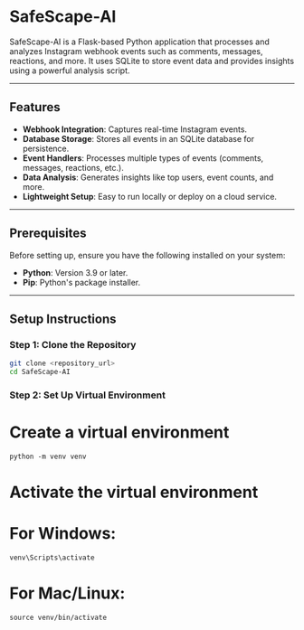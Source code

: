 # SafeScape-AI

SafeScape-AI is a Flask-based Python application that processes and analyzes Instagram webhook events such as comments, messages, reactions, and more. It uses SQLite to store event data and provides insights using a powerful analysis script.

---

## Features

- **Webhook Integration**: Captures real-time Instagram events.
- **Database Storage**: Stores all events in an SQLite database for persistence.
- **Event Handlers**: Processes multiple types of events (comments, messages, reactions, etc.).
- **Data Analysis**: Generates insights like top users, event counts, and more.
- **Lightweight Setup**: Easy to run locally or deploy on a cloud service.

---

## Prerequisites

Before setting up, ensure you have the following installed on your system:
- **Python**: Version 3.9 or later.
- **Pip**: Python's package installer.

---

## Setup Instructions

### Step 1: Clone the Repository

```bash
git clone <repository_url>
cd SafeScape-AI 
```
### Step 2: Set Up Virtual Environment

# Create a virtual environment
```python -m venv venv```

# Activate the virtual environment
# For Windows:
```venv\Scripts\activate```

# For Mac/Linux:
```source venv/bin/activate```